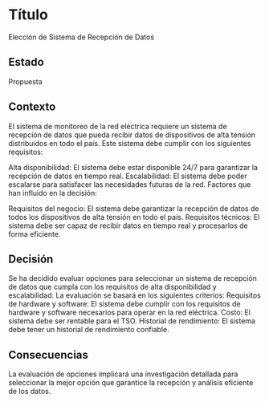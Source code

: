 # Título
Elección de Sistema de Recepción de Datos

## Estado
Propuesta

## Contexto
El sistema de monitoreo de la red eléctrica requiere un sistema de recepción de datos que pueda recibir datos de dispositivos de alta tensión distribuidos en todo el país. Este sistema debe cumplir con los siguientes requisitos:

Alta disponibilidad: El sistema debe estar disponible 24/7 para garantizar la recepción de datos en tiempo real.
Escalabilidad: El sistema debe poder escalarse para satisfacer las necesidades futuras de la red.
Factores que han influido en la decisión:

Requisitos del negocio: El sistema debe garantizar la recepción de datos de todos los dispositivos de alta tensión en todo el país.
Requisitos técnicos: El sistema debe ser capaz de recibir datos en tiempo real y procesarlos de forma eficiente.

## Decisión
Se ha decidido evaluar opciones para seleccionar un sistema de recepción de datos que cumpla con los requisitos de alta disponibilidad y escalabilidad. La evaluación se basará en los siguientes criterios:
Requisitos de hardware y software: El sistema debe cumplir con los requisitos de hardware y software necesarios para operar en la red eléctrica.
Costo: El sistema debe ser rentable para el TSO.
Historial de rendimiento: El sistema debe tener un historial de rendimiento confiable.

## Consecuencias
La evaluación de opciones implicará una investigación detallada para seleccionar la mejor opción que garantice la recepción y análisis eficiente de los datos.